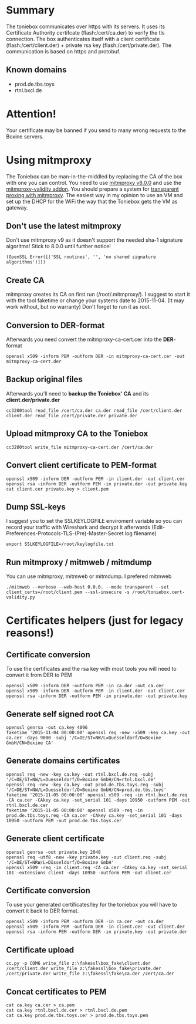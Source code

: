 # Summary
The toniebox communicates over https with its servers. It uses its Certificate Authority certifcate (flash:/cert/ca.der) to verify the tls connection. The box authenticates itself with a client certificate (flash:/cert/client.der) + private rsa key (flash:/cert/private.der). The communication is based on https and protobuf.

## Known domains
* prod.de.tbs.toys
* rtnl.bxcl.de

# Attention!
Your certificate may be banned if you send to many wrong requests to the Boxine servers. 

# Using mitmproxy
The Toniebox can be man-in-the-middled by replacing the CA of the box with one you can control. You need to use [mitmproxy v8.0.0](https://github.com/mitmproxy/mitmproxy/releases/tag/v8.0.0) and use the [mitmproxy-validity addon](https://github.com/toniebox-reverse-engineering/mitmproxy-toniebox).
You should prepare a system for [transparent proxing with mitmproxy](https://docs.mitmproxy.org/stable/howto-transparent/). The easiest way in my opinion to use an VM and set up the DHCP for the WiFi the way that the Toniebox gets the VM as gateway.

## Don't use the latest mitmproxy

Don't use mitmproxy v9 as it doesn't support the needed sha-1 signature algoritms! Stick to 8.0.0 until further notice!
```
(OpenSSL Error([('SSL routines', '', 'no shared signature algorithms')]))
```

## Create **CA**
mitmproxy creates its CA on first run (/root/.mitmproxy/). I suggest to start it with the tool faketime or change your systems date to 2015-11-04. (It may work without, but no warranty) Don't forget to run it as root.

## Conversion to **DER**-format
Afterwards you need convert the mitmproxy-ca-cert.cer into the **DER**-format
```
openssl x509 -inform PEM -outform DER -in mitmproxy-ca-cert.cer -out mitmproxy-ca-cert.der
```
## Backup original files
Afterwards you'll need to **backup the Toniebox' CA** and its **client.der/private.der**
```
cc3200tool read_file /cert/ca.der ca.der read_file /cert/client.der client.der read_file /cert/private.der private.der
```
## Upload **mitmproxy CA** to the Toniebox
```
cc3200tool write_file mitmproxy-ca-cert.der /cert/ca.der 
```
## Convert **client certificate** to **PEM**-format
```
openssl x509 -inform DER -outform PEM -in client.der -out client.cer
openssl rsa -inform DER -outform PEM -in private.der -out private.key
cat client.cer private.key > client.pem
```
## Dump SSL-keys
I suggest you to set the SSLKEYLOGFILE enviroment variable so you can record your traffic with Wireshark and decrypt it afterwards (Edit-Preferences-Protocols-TLS-(Pre)-Master-Secret log filename)
```
export SSLKEYLOGFILE=/root/keylogfile.txt
```

## Run mitmproxy / mitmweb / mitmdump
You can use mitmproxy, mitmweb or mitmdump. I prefered mitmweb
```
./mitmweb --verbose --web-host 0.0.0. --mode transparent --set client_certs=/root/client.pem --ssl-insecure -s /root/toniebox.cert-validity.py
```

# Certificates helpers (just for legacy reasons!)

## Certificate conversion
To use the certificates and the rsa key with most tools you will need to convert it from DER to PEM
```
openssl x509 -inform DER -outform PEM -in ca.der -out ca.cer
openssl x509 -inform DER -outform PEM -in client.der -out client.cer
openssl rsa -inform DER -outform PEM -in private.der -out private.key
```

## Generate self signed root CA
```
openssl genrsa -out ca.key 4096
faketime '2015-11-04 00:00:00' openssl req -new -x509 -key ca.key -out ca.cer -days 9000 -subj '/C=DE/ST=NW/L=Duesseldorf/O=Boxine GmbH/CN=Boxine CA'
```

## Generate domains certificates
```
openssl req -new -key ca.key -out rtnl.bxcl.de.req -subj '/C=DE/ST=NW/L=Duesseldorf/O=Boxine GmbH/CN=rtnl.bxcl.de'
openssl req -new -key ca.key -out prod.de.tbs.toys.req -subj '/C=DE/ST=NW/L=Duesseldorf/O=Boxine GmbH/CN=prod.de.tbs.toys'
faketime '2015-11-05 00:00:00' openssl x509 -req -in rtnl.bxcl.de.req -CA ca.cer -CAkey ca.key -set_serial 101 -days 10950 -outform PEM -out rtnl.bxcl.de.cer
faketime '2015-11-05 00:00:00' openssl x509 -req -in prod.de.tbs.toys.req -CA ca.cer -CAkey ca.key -set_serial 101 -days 10950 -outform PEM -out prod.de.tbs.toys.cer
```

## Generate client certificate
```
openssl genrsa -out private.key 2048
openssl req -utf8 -new -key private.key -out client.req -subj '/C=DE/ST=NRW/L=Düsseldorf/O=Boxine GmbH'
openssl x509 -req -in client.req -CA ca.cer -CAkey ca.key -set_serial 101 -extensions client -days 10950 -outform PEM -out client.cer

```

## Certificate conversion
To use your generated certificates/ley for the toniebox you will have to convert it back to DER format.
```
openssl x509 -inform PEM -outform DER -in ca.cer -out ca.der
openssl x509 -inform PEM -outform DER -in client.cer -out client.der
openssl rsa -inform PEM -outform DER -in private.key -out private.der
```

## Certificate upload
```
cc.py -p COM6 write_file z:\fakessl\box_fake\client.der /cert/client.der write_file z:\fakessl\box_fake\private.der /cert/private.der write_file z:\fakessl\fake\ca.der /cert/ca.der
```

## Concat certificates to PEM
```
cat ca.key ca.cer > ca.pem
cat ca.key rtnl.bxcl.de.cer > rtnl.bxcl.de.pem
cat ca.key prod.de.tbs.toys.cer > prod.de.tbs.toys.pem
```
